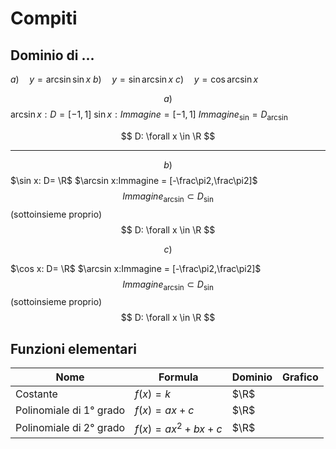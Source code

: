 # Compiti
## Dominio di ...

$a) \quad y=\arcsin \sin x$
$b) \quad y=\sin \arcsin x$
$c) \quad y=\cos \arcsin x$

$$
a)
$$
$\arcsin x:D=[-1,1]$
$\sin x:Immagine = [-1,1]$
$Immagine_{\sin}=D_{\arcsin}$

$$
D: \forall x \in \R
$$

---

$$
b)
$$
$\sin x: D= \R$
$\arcsin x:Immagine = [-\frac\pi2,\frac\pi2]$
$$Immagine_{\arcsin} \subset D_{\sin}$$
(sottoinsieme proprio)
$$
D: \forall x \in \R
$$


$$
c)
$$


$\cos x: D= \R$
$\arcsin x:Immagine = [-\frac\pi2,\frac\pi2]$
$$Immagine_{\arcsin} \subset D_{\sin}$$
(sottoinsieme proprio)
$$
D: \forall x \in \R
$$


## Funzioni elementari

|Nome|Formula|Dominio|Grafico|
|---|---|---|---|
|Costante|$f(x)=k$|$\R$||
|Polinomiale di 1° grado|$f(x)=ax+c$|$\R$|
|Polinomiale di 2° grado|$f(x)=ax^2+bx+c$|$\R$|
<!--stackedit_data:
eyJoaXN0b3J5IjpbLTE5MzMwNjU4NzksNTE4NDA1MjY3LDg0Nz
Y0ODk5NCw3MjY1MTM3MjksMTQwNTY3MTY5NV19
-->